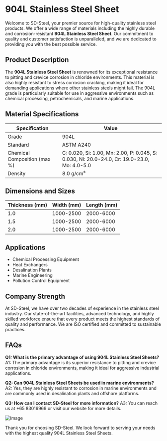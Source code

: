 # 904L Stainless Steel Sheet

Welcome to SD-Steel, your premier source for high-quality stainless steel products. We offer a wide range of materials including the highly durable and corrosion-resistant **904L Stainless Steel Sheet**. Our commitment to quality and customer satisfaction is unparalleled, and we are dedicated to providing you with the best possible service.

## Product Description
The **904L Stainless Steel Sheet** is renowned for its exceptional resistance to pitting and crevice corrosion in chloride environments. This material is also highly resistant to stress corrosion cracking, making it ideal for demanding applications where other stainless steels might fail. The 904L grade is particularly suitable for use in aggressive environments such as chemical processing, petrochemicals, and marine applications.

## Material Specifications
| Specification | Value |
|---------------|-------|
| Grade         | 904L  |
| Standard      | ASTM A240    |
| Chemical Composition (max %) | C: 0.020, Si: 1.00, Mn: 2.00, P: 0.045, S: 0.030, Ni: 20.0-24.0, Cr: 19.0-23.0, Mo: 4.0-5.0 |
| Density       | 8.0 g/cm³ |

## Dimensions and Sizes
| Thickness (mm) | Width (mm) | Length (mm) |
|----------------|------------|-------------|
| 1.0            | 1000-2500  | 2000-6000   |
| 1.5            | 1000-2500  | 2000-6000   |
| 2.0            | 1000-2500  | 2000-6000   |

## Applications
- Chemical Processing Equipment
- Heat Exchangers
- Desalination Plants
- Marine Engineering
- Pollution Control Equipment

## Company Strength
At SD-Steel, we have over two decades of experience in the stainless steel industry. Our state-of-the-art facilities, advanced technology, and highly skilled workforce ensure that every product meets the highest standards of quality and performance. We are ISO certified and committed to sustainable practices.

## FAQs
**Q1: What is the primary advantage of using 904L Stainless Steel Sheets?**
A1: The primary advantage is its superior resistance to pitting and crevice corrosion in chloride environments, making it ideal for aggressive industrial applications.

**Q2: Can 904L Stainless Steel Sheets be used in marine environments?**
A2: Yes, they are highly resistant to corrosion in marine environments and are commonly used in desalination plants and offshore platforms.

**Q3: How can I contact SD-Steel for more information?**
A3: You can reach us at +65 83016969 or visit our website for more details.

![Image](https://github.com/user-attachments/assets/2567258e-e124-4816-932d-1809bd27ef0b)

Thank you for choosing SD-Steel. We look forward to serving your needs with the highest quality 904L Stainless Steel Sheets.